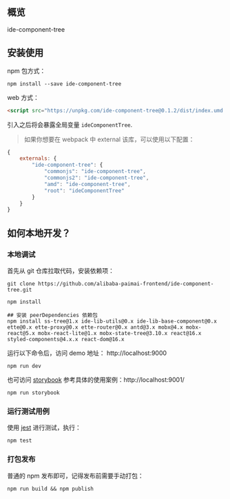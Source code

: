 ## 概览

ide-component-tree

## 安装使用

npm 包方式：
```shell
npm install --save ide-component-tree
```

web 方式：
```html
<script src="https://unpkg.com/ide-component-tree@0.1.2/dist/index.umd.js"></script>
```
引入之后将会暴露全局变量 `ideComponentTree`.

> 如果你想要在 webpack 中 external 该库，可以使用以下配置：
```js
{
    externals: {
        "ide-component-tree": {
            "commonjs": "ide-component-tree",
            "commonjs2": "ide-component-tree",
            "amd": "ide-component-tree",
            "root": "ideComponentTree"
        }
    }
}
```

## 如何本地开发？

### 本地调试

首先从 git 仓库拉取代码，安装依赖项：
```shell
git clone https://github.com/alibaba-paimai-frontend/ide-component-tree.git

npm install

## 安装 peerDependencies 依赖包
npm install ss-tree@1.x ide-lib-utils@0.x ide-lib-base-component@0.x ette@0.x ette-proxy@0.x ette-router@0.x antd@3.x mobx@4.x mobx-react@5.x mobx-react-lite@1.x mobx-state-tree@3.10.x react@16.x styled-components@4.x.x react-dom@16.x
```

运行以下命令后，访问 demo 地址： http://localhost:9000
```shell
npm run dev
```

也可访问 [storybook](https://github.com/storybooks/storybook) 参考具体的使用案例：http://localhost:9001/
```shell
npm run storybook
```

### 运行测试用例

使用 [jest](https://jestjs.io) 进行测试，执行：

```shell
npm test
```

### 打包发布

普通的 npm 发布即可，记得发布前需要手动打包：

```shell
npm run build && npm publish
```


